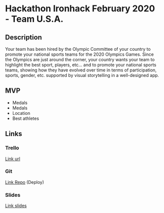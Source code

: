 # Hackathon Ironhack February 2020 - Team U.S.A.

## Description
Your team has been hired by the Olympic Committee of your country to promote your national sports teams for the 2020 Olympics Games. Since the Olympics are just around the corner, your country wants your team to highlight the best sport, players, etc... and to promote your national sports teams, showing how they have evolved over time in terms of participation, sports, gender, etc. supported by visual storytelling in a well-designed app.

## MVP
- Medals
- Medals
- Location
- Best athletes


## Links

### Trello
[Link url](https://trello.com/b/tJ9BmpVo/hack-usa)

### Git
[Link Repo](https://github.com/federicogiorgino/hackaton-team-usa.git)
(Deploy)


### Slides
[Link slides](https://docs.google.com/presentation/d/1rETak6sQojHQdBLhb3TSaqZWnfan7sSeFkM8rmsXyZc/edit?usp=sharing)
